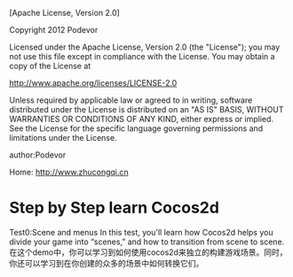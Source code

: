 [Apache License, Version 2.0]

Copyright 2012 Podevor

Licensed under the Apache License, Version 2.0 (the "License"); you may not use this file except in compliance with the License. You may obtain a copy of the License at

 http://www.apache.org/licenses/LICENSE-2.0

Unless required by applicable law or agreed to in writing, software distributed under the License is distributed on an "AS IS" BASIS, WITHOUT WARRANTIES OR CONDITIONS OF ANY KIND, either express or implied. See the License for the specific language governing permissions and limitations under the License.

author:Podevor

Home: http://www.zhucongqi.cn

Step by Step learn Cocos2d
==========================
Test0:Scene and menus
In this test, you'll learn how Cocos2d helps you divide your game into “scenes,” and how to transition from scene to scene. 
在这个demo中，你可以学习到如何使用cocos2d来独立的构建游戏场景。同时，你还可以学习到在你创建的众多的场景中如何转换它们。

    
    